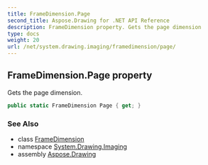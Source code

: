 ```yaml
---
title: FrameDimension.Page
second_title: Aspose.Drawing for .NET API Reference
description: FrameDimension property. Gets the page dimension
type: docs
weight: 20
url: /net/system.drawing.imaging/framedimension/page/
---
```

## FrameDimension.Page property

Gets the page dimension.

```csharp
public static FrameDimension Page { get; }
```

### See Also

* class [FrameDimension](../)
* namespace [System.Drawing.Imaging](../../framedimension/)
* assembly [Aspose.Drawing](../../../)


